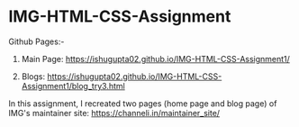 # IMG-HTML-CSS-Assignment

Github Pages:- 
1. Main Page: 
https://ishugupta02.github.io/IMG-HTML-CSS-Assignment1/

2. Blogs:
https://ishugupta02.github.io/IMG-HTML-CSS-Assignment1/blog_try3.html

In this assignment, I recreated two pages (home page and blog page) of IMG's maintainer site: https://channeli.in/maintainer_site/

